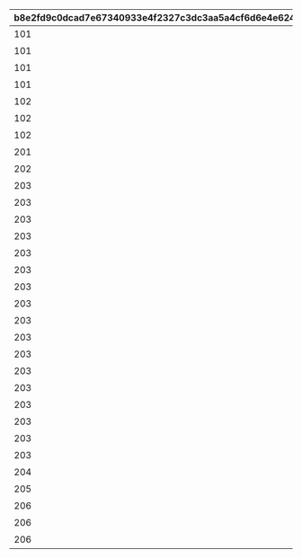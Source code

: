 |b8e2fd9c0dcad7e67340933e4f2327c3dc3aa5a4cf6d6e4e624476e30316c2de|740c33c5c4f2d5e76c2720357e1dc43e1dfe6f9a584dbbe001622b86ec9af4e1|adc8bffa41c15ef554382f83b28f91682e80e07555b0293f1037c0b87bf7ac43|31e506c92f593f574c2837db66c63482f4b62a7cd717327d1bc1d9faee69c324|7beb7e3cdce5cde33dd66516852b446ca070c0db43905f77d7f4a4b810140e9b|5a66837bfaf31badcdc6f947b40e46c191f6ce36e9758739886d43bfd2612424|4d57c8d50d5e5015cf34ce760eaf6fc9e1c5f85eab166b3cce5b6a1e8511f299|
| --- | --- | --- | --- | --- | --- | --- |
|101|0|1|2020-08-04 12:00:00|2023/12/31 23:59:59|10101|アニメ プリンセスコネクト！Re:Dive 1 封入特典|
|101|0|1|2020-09-03 19:00:00|2023/12/31 23:59:59|10102|アニメ プリンセスコネクト！Re:Dive 2 封入特典|
|101|0|1|2020-10-01 17:00:00|2023/12/31 23:59:59|10103|アニメ プリンセスコネクト！Re:Dive 3 封入特典|
|101|0|1|2020-11-05 12:00:00|2023/12/31 23:59:59|10104|アニメ プリンセスコネクト！Re:Dive 4 封入特典|
|102|0|1|2022-03-21 00:00:00|2026/12/31 23:59:59|10201|アニメ プリコネ！Re:Dive Season2 1巻 購入特典|
|102|0|1|2022-04-18 00:00:00|2026/12/31 23:59:59|10202|アニメ プリコネ！Re:Dive Season2 2巻 購入特典|
|102|0|1|2022-05-16 00:00:00|2026/12/31 23:59:59|10203|アニメ プリコネ！Re:Dive Season2 3巻 購入特典|
|201|0|1|2021-05-19 00:00:00|2022/05/19 23:59:59|20101|週刊ファミ通6月3日号（5月20日発売） 封入特典|
|202|0|1|2021-07-30 00:00:00|2030/07/30 23:59:59|20201|公式アートワークス Vol.3 発売記念アイテム|
|203|1|3|2023-01-15 15:00:00|2024/01/31 23:59:59|20301|プリコネフェス2023　リアルガチャ|
|203|1|3|2023-01-15 15:00:00|2024/01/31 23:59:59|20302|プリコネフェス2023　リアルガチャ|
|203|1|3|2023-01-15 15:00:00|2024/01/31 23:59:59|20303|プリコネフェス2023　リアルガチャ|
|203|1|3|2023-01-15 15:00:00|2024/01/31 23:59:59|20304|プリコネフェス2023　リアルガチャ|
|203|1|3|2023-01-15 15:00:00|2024/01/31 23:59:59|20305|プリコネフェス2023　リアルガチャ|
|203|1|3|2023-01-15 15:00:00|2024/01/31 23:59:59|20306|プリコネフェス2023　リアルガチャ|
|203|1|3|2023-01-15 15:00:00|2024/01/31 23:59:59|20307|プリコネフェス2023　リアルガチャ|
|203|1|3|2023-01-15 15:00:00|2024/01/31 23:59:59|20308|プリコネフェス2023　リアルガチャ|
|203|1|3|2023-01-15 15:00:00|2024/01/31 23:59:59|20309|プリコネフェス2023　リアルガチャ|
|203|1|3|2023-01-15 15:00:00|2024/01/31 23:59:59|20310|プリコネフェス2023　リアルガチャ|
|203|1|3|2023-01-15 15:00:00|2024/01/31 23:59:59|20311|プリコネフェス2023　リアルガチャ|
|203|1|3|2023-01-15 15:00:00|2024/01/31 23:59:59|20312|プリコネフェス2023　リアルガチャ|
|203|1|3|2023-01-15 15:00:00|2024/01/31 23:59:59|20313|プリコネフェス2023　リアルガチャ|
|203|1|3|2023-01-15 15:00:00|2024/01/31 23:59:59|20314|プリコネフェス2023　リアルガチャ|
|203|1|3|2023-01-15 15:00:00|2024/01/31 23:59:59|20315|プリコネフェス2023　リアルガチャ|
|203|1|3|2023-01-15 15:00:00|2024/01/31 23:59:59|20316|プリコネフェス2023　リアルガチャ|
|203|1|3|2023-01-15 15:00:00|2024/01/31 23:59:59|20317|プリコネフェス2023　リアルガチャ|
|204|0|1|2024-02-14 00:00:00|2025/02/13 23:59:59|20401|キャラクターソングアルバムVol.5 購入特典|
|205|0|1|2024-02-14 00:00:00|2025/02/13 23:59:59|20501|サウンドトラックVol.6 購入特典|
|206|0|0|2024-11-29 12:00:00|2030/12/31 23:59:59|20601|佐賀市ふるさと納税返礼品|
|206|0|0|2024-11-29 12:00:00|2030/12/31 23:59:59|20602|佐賀市ふるさと納税返礼品|
|206|0|0|2024-11-29 12:00:00|2030/12/31 23:59:59|20603|佐賀市ふるさと納税返礼品|